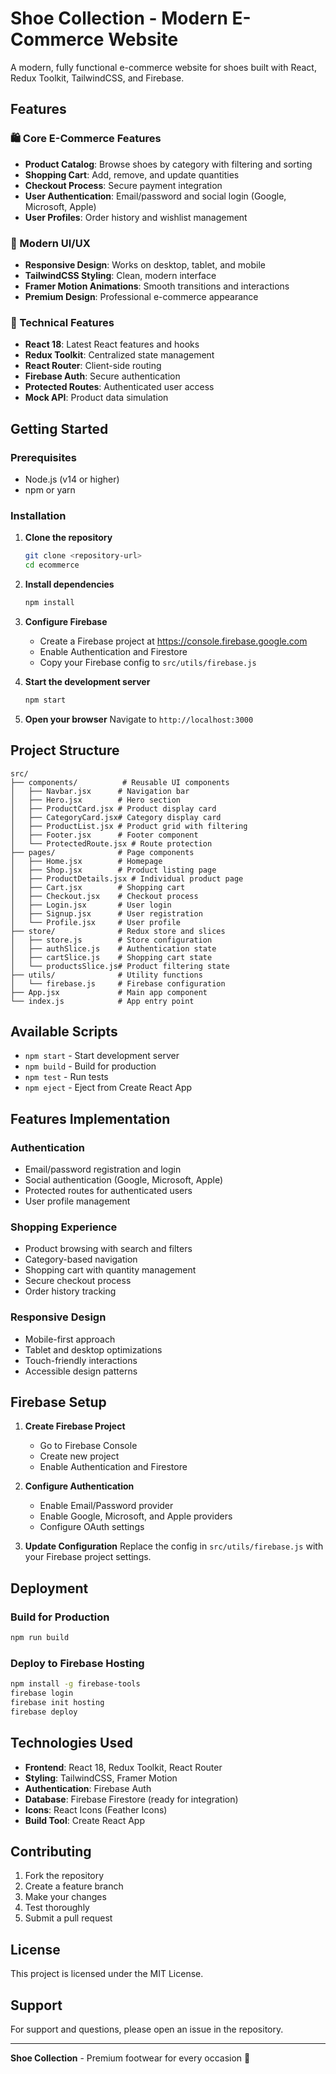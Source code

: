 # Shoe Collection - Modern E-Commerce Website

A modern, fully functional e-commerce website for shoes built with React, Redux Toolkit, TailwindCSS, and Firebase.

## Features

### 🛍️ Core E-Commerce Features
- **Product Catalog**: Browse shoes by category with filtering and sorting
- **Shopping Cart**: Add, remove, and update quantities
- **Checkout Process**: Secure payment integration
- **User Authentication**: Email/password and social login (Google, Microsoft, Apple)
- **User Profiles**: Order history and wishlist management

### 🎨 Modern UI/UX
- **Responsive Design**: Works on desktop, tablet, and mobile
- **TailwindCSS Styling**: Clean, modern interface
- **Framer Motion Animations**: Smooth transitions and interactions
- **Premium Design**: Professional e-commerce appearance

### 🔧 Technical Features
- **React 18**: Latest React features and hooks
- **Redux Toolkit**: Centralized state management
- **React Router**: Client-side routing
- **Firebase Auth**: Secure authentication
- **Protected Routes**: Authenticated user access
- **Mock API**: Product data simulation

## Getting Started

### Prerequisites
- Node.js (v14 or higher)
- npm or yarn

### Installation

1. **Clone the repository**
   ```bash
   git clone <repository-url>
   cd ecommerce
   ```

2. **Install dependencies**
   ```bash
   npm install
   ```

3. **Configure Firebase**
   - Create a Firebase project at https://console.firebase.google.com
   - Enable Authentication and Firestore
   - Copy your Firebase config to `src/utils/firebase.js`

4. **Start the development server**
   ```bash
   npm start
   ```

5. **Open your browser**
   Navigate to `http://localhost:3000`

## Project Structure

```
src/
├── components/          # Reusable UI components
│   ├── Navbar.jsx      # Navigation bar
│   ├── Hero.jsx        # Hero section
│   ├── ProductCard.jsx # Product display card
│   ├── CategoryCard.jsx# Category display card
│   ├── ProductList.jsx # Product grid with filtering
│   ├── Footer.jsx      # Footer component
│   └── ProtectedRoute.jsx # Route protection
├── pages/              # Page components
│   ├── Home.jsx        # Homepage
│   ├── Shop.jsx        # Product listing page
│   ├── ProductDetails.jsx # Individual product page
│   ├── Cart.jsx        # Shopping cart
│   ├── Checkout.jsx    # Checkout process
│   ├── Login.jsx       # User login
│   ├── Signup.jsx      # User registration
│   └── Profile.jsx     # User profile
├── store/              # Redux store and slices
│   ├── store.js        # Store configuration
│   ├── authSlice.js    # Authentication state
│   ├── cartSlice.js    # Shopping cart state
│   └── productsSlice.js# Product filtering state
├── utils/              # Utility functions
│   └── firebase.js     # Firebase configuration
├── App.jsx             # Main app component
└── index.js            # App entry point
```

## Available Scripts

- `npm start` - Start development server
- `npm build` - Build for production
- `npm test` - Run tests
- `npm eject` - Eject from Create React App

## Features Implementation

### Authentication
- Email/password registration and login
- Social authentication (Google, Microsoft, Apple)
- Protected routes for authenticated users
- User profile management

### Shopping Experience
- Product browsing with search and filters
- Category-based navigation
- Shopping cart with quantity management
- Secure checkout process
- Order history tracking

### Responsive Design
- Mobile-first approach
- Tablet and desktop optimizations
- Touch-friendly interactions
- Accessible design patterns

## Firebase Setup

1. **Create Firebase Project**
   - Go to Firebase Console
   - Create new project
   - Enable Authentication and Firestore

2. **Configure Authentication**
   - Enable Email/Password provider
   - Enable Google, Microsoft, and Apple providers
   - Configure OAuth settings

3. **Update Configuration**
   Replace the config in `src/utils/firebase.js` with your Firebase project settings.

## Deployment

### Build for Production
```bash
npm run build
```

### Deploy to Firebase Hosting
```bash
npm install -g firebase-tools
firebase login
firebase init hosting
firebase deploy
```

## Technologies Used

- **Frontend**: React 18, Redux Toolkit, React Router
- **Styling**: TailwindCSS, Framer Motion
- **Authentication**: Firebase Auth
- **Database**: Firebase Firestore (ready for integration)
- **Icons**: React Icons (Feather Icons)
- **Build Tool**: Create React App

## Contributing

1. Fork the repository
2. Create a feature branch
3. Make your changes
4. Test thoroughly
5. Submit a pull request

## License

This project is licensed under the MIT License.

## Support

For support and questions, please open an issue in the repository.

---

**Shoe Collection** - Premium footwear for every occasion 👟
